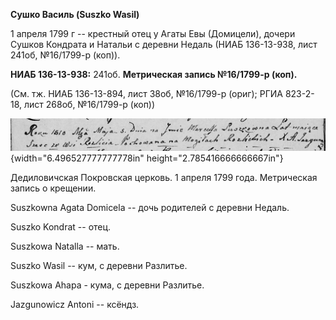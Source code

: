 **Сушко Василь (Suszko Wasil)**

1 апреля 1799 г -- крестный отец у Агаты Евы (Домицели), дочери Сушков
Кондрата и Натальи с деревни Недаль (НИАБ 136-13-938, лист 241об,
№16/1799-р (коп)).

**НИАБ 136-13-938:** 241об. **Метрическая запись №16/1799-р (коп).**

(См. тж. НИАБ 136-13-894, лист 38об, №16/1799-р (ориг); РГИА 823-2-18,
лист 268об, №16/1799-р (коп))

![](./media/49ee84ddd9d0b2ecb01f62ec680552d6a195ea60.png){width="6.496527777777778in"
height="2.785416666666667in"}

Дедиловичская Покровская церковь. 1 апреля 1799 года. Метрическая запись
о крещении.

Suszkowna Agata Domicela -- дочь родителей с деревни Недаль.

Suszko Kondrat -- отец.

Suszkowa Natalla -- мать.

Suszko Wasil -- кум, с деревни Разлитье.

Suszkowa Ahapa - кума, с деревни Разлитье.

Jazgunowicz Antoni -- ксёндз.
